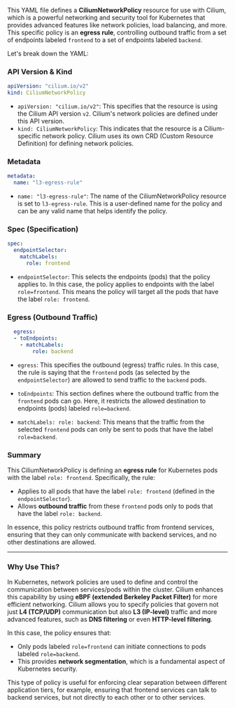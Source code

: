 This YAML file defines a **CiliumNetworkPolicy** resource for use with Cilium, which is a powerful networking and security tool for Kubernetes that provides advanced features like network policies, load balancing, and more. This specific policy is an **egress rule**, controlling outbound traffic from a set of endpoints labeled `frontend` to a set of endpoints labeled `backend`.

Let's break down the YAML:

### **API Version & Kind**

```yaml
apiVersion: "cilium.io/v2"
kind: CiliumNetworkPolicy
```

- `apiVersion: "cilium.io/v2"`: This specifies that the resource is using the Cilium API version `v2`. Cilium's network policies are defined under this API version.
- `kind: CiliumNetworkPolicy`: This indicates that the resource is a Cilium-specific network policy. Cilium uses its own CRD (Custom Resource Definition) for defining network policies.

### **Metadata**
```yaml
metadata:
  name: "l3-egress-rule"
```
- `name: "l3-egress-rule"`: The name of the CiliumNetworkPolicy resource is set to `l3-egress-rule`. This is a user-defined name for the policy and can be any valid name that helps identify the policy.

### **Spec (Specification)**

```yaml
spec:
  endpointSelector:
    matchLabels:
      role: frontend
```

- `endpointSelector`: This selects the endpoints (pods) that the policy applies to. In this case, the policy applies to endpoints with the label `role=frontend`. This means the policy will target all the pods that have the label `role: frontend`.
  
### **Egress (Outbound Traffic)**

```yaml
  egress:
  - toEndpoints:
    - matchLabels:
        role: backend
```

- `egress`: This specifies the outbound (egress) traffic rules. In this case, the rule is saying that the `frontend` pods (as selected by the `endpointSelector`) are allowed to send traffic to the `backend` pods.
  
- `toEndpoints`: This section defines where the outbound traffic from the `frontend` pods can go. Here, it restricts the allowed destination to endpoints (pods) labeled `role=backend`. 

- `matchLabels: role: backend`: This means that the traffic from the selected `frontend` pods can only be sent to pods that have the label `role=backend`.

### **Summary**

This CiliumNetworkPolicy is defining an **egress rule** for Kubernetes pods with the label `role: frontend`. Specifically, the rule:

- Applies to all pods that have the label `role: frontend` (defined in the `endpointSelector`).
- Allows **outbound traffic** from these `frontend` pods only to pods that have the label `role: backend`.

In essence, this policy restricts outbound traffic from frontend services, ensuring that they can only communicate with backend services, and no other destinations are allowed.

---

### **Why Use This?**

In Kubernetes, network policies are used to define and control the communication between services/pods within the cluster. Cilium enhances this capability by using **eBPF (extended Berkeley Packet Filter)** for more efficient networking. Cilium allows you to specify policies that govern not just **L4 (TCP/UDP)** communication but also **L3 (IP-level)** traffic and more advanced features, such as **DNS filtering** or even **HTTP-level filtering**.

In this case, the policy ensures that:

- Only pods labeled `role=frontend` can initiate connections to pods labeled `role=backend`.
- This provides **network segmentation**, which is a fundamental aspect of Kubernetes security.
  
This type of policy is useful for enforcing clear separation between different application tiers, for example, ensuring that frontend services can talk to backend services, but not directly to each other or to other services.
